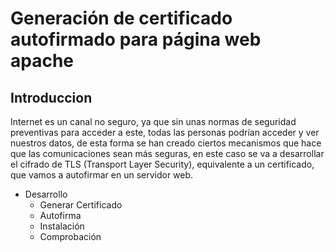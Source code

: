 # Generación de certificado autofirmado para página web apache

## Introduccion
Internet es un canal no seguro, ya que sin unas normas de seguridad preventivas para acceder a este, todas las personas podrían acceder y ver nuestros datos, de esta forma se han creado ciertos mecanismos que hace que las comunicaciones sean más seguras, en este caso se va a desarrollar el cifrado de TLS (Transport Layer Security), equivalente a un certificado, que vamos a autofirmar en un servidor web.

- Desarrollo
  - Generar Certificado
  - Autofirma
  - Instalación
  - Comprobación

